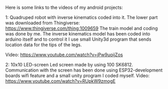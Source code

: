 Here is some links to the videos of my android projects:

1: Quadruped robot with inverse kinematics coded into it.
The lower part was downloaded from Thingiverse: https://www.thingiverse.com/thing:1009659
The train model and coding was done by me.
The inverse kinematics model has been coded into arduino itself and to control it I use small Unity3d program that sends location data for the tips of the legs.

Video: https://www.youtube.com/watch?v=jPw9uoijZos

2: 10x10 LED-screen
Led screen made by using 100 SK6812.
Communication with the screen has been done using ESP32-development boards wifi feature and a small unity program I coded myself.
Video: https://www.youtube.com/watch?v=RUpkW9zmogE
